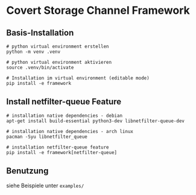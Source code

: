 # Covert Storage Channel Framework

## Basis-Installation

```
# python virtual environment erstellen
python -m venv .venv

# python virtual environment aktivieren
source .venv/bin/activate

# Installation im virtual environment (editable mode)
pip install -e framework
```

## Install netfilter-queue Feature

```
# installation native dependencies - debian
apt-get install build-essential python3-dev libnetfilter-queue-dev

# installation native dependencies - arch linux
pacman -Syu libnetfilter_queue

# installation netfilter-queue feature
pip install -e framework[netfilter-queue]
```

## Benutzung

siehe Beispiele unter `examples/`
